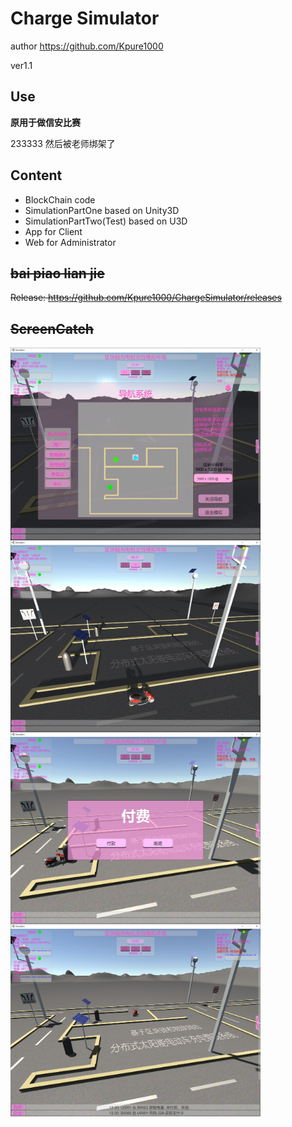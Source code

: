 # Charge Simulator

author https://github.com/Kpure1000

ver1.1

## Use 

**原用于做信安比赛**
<p>233333
然后被老师绑架了<p/>

## Content

* BlockChain code
* SimulationPartOne based on Unity3D
* SimulationPartTwo(Test) based on U3D
* App for Client
* Web for Administrator

## <s>bai piao lian jie<s/>
 
Release:
https://github.com/Kpure1000/ChargeSimulator/releases

## ScreenCatch

<img src="https://github.com/Kpure1000/ImageRepository/blob/master/%E6%A8%A1%E6%8B%9F%E6%88%AA%E5%9B%BE1.jpg" width = "400" alt="" align=left />

<img src="https://github.com/Kpure1000/ImageRepository/blob/master/%E6%A8%A1%E6%8B%9F%E6%88%AA%E5%9B%BE2.jpg" width = "400" alt="" align=left />

<img src="https://github.com/Kpure1000/ImageRepository/blob/master/%E6%A8%A1%E6%8B%9F%E6%88%AA%E5%9B%BE3.jpg" width = "400" alt="" align=left />

<img src="https://github.com/Kpure1000/ImageRepository/blob/master/%E6%A8%A1%E6%8B%9F%E6%88%AA%E5%9B%BE4.jpg" width = "400" alt="" align=left />

